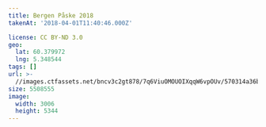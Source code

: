 ```yaml
---
title: Bergen Påske 2018
takenAt: '2018-04-01T11:40:46.000Z'

license: CC BY-ND 3.0
geo:
  lat: 60.379972
  lng: 5.348544
tags: []
url: >-
  //images.ctfassets.net/bncv3c2gt878/7q6ViuOMOUOIXqqW6vpOUv/570314a36b6d5f78fe704025c4895e1a/bergen-pske-2018_41134491462_o
size: 5508555
image:
  width: 3006
  height: 5344
---
```


